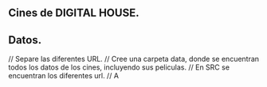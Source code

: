 ## Cines de DIGITAL HOUSE.

## Datos.

// Separe las diferentes URL.
// Cree una carpeta data, donde se encuentran todos los datos de los cines, incluyendo sus peliculas.
// En SRC se encuentran los diferentes url.
// A